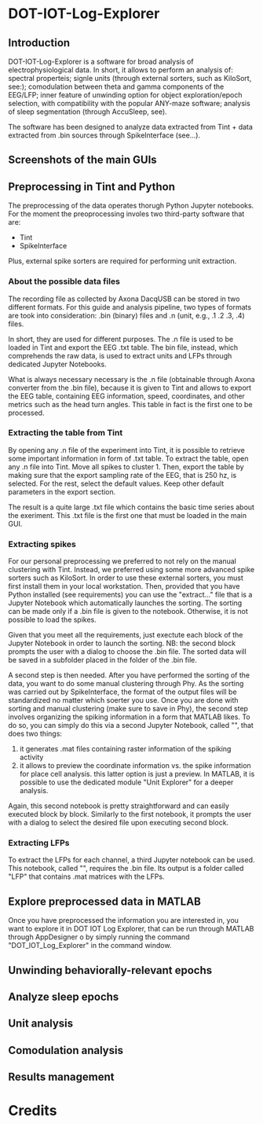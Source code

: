 # DOT-IOT-Log-Explorer

## Introduction
DOT-IOT-Log-Explorer is a software for broad analysis of electrophysiological data. In short, it allows to perform an analysis of: spectral properteis; signle units (through external sorters, such as KiloSort, see:); comodulation between theta and gamma components of the EEG/LFP; inner feature of unwinding option for object exploration/epoch selection, with compatibility with the popular ANY-maze software; analysis of sleep segmentation (through AccuSleep, see).

The software has been designed to analyze data extracted from Tint + data extracted from .bin sources through SpikeInterface (see...).

## Screenshots of the main GUIs

## Preprocessing in Tint and Python
The preprocessing of the data operates thorugh Python Jupyter notebooks. For the moment the preoprocessing involes two third-party software that are:
- Tint
- SpikeInterface

Plus, external spike sorters are required for performing unit extraction.

### About the possible data files
The recording file as collected by Axona DacqUSB can be stored in two different formats. For this guide and analysis pipeline, two types of formats are took into consideration: .bin (binary) files and .n (unit, e.g., .1 .2 .3, .4) files.

In short, they are used for different purposes. The .n file is used to be loaded in Tint and export the EEG .txt table. The bin file, instead, which comprehends the raw data, is used to extract units and LFPs through dedicated Jupyter Notebooks.

What is always necessary necessary is the .n file (obtainable through Axona converter from the .bin file), because it is given to Tint and allows to export the EEG table, containing EEG information, speed, coordinates, and other metrics such as the head turn angles. This table in fact is the first one to be processed.

### Extracting the table from Tint
By opening any .n file of the experiment into Tint, it is possible to retrieve some important information in form of .txt table. To extract the table, open any .n file into Tint. Move all spikes to cluster 1. Then, export the table by making sure that the export sampling rate of the EEG, that is 250 hz, is selected. For the rest, select the default values. Keep other default parameters in the export section.

The result is a quite large .txt file which contains the basic time series about the exeriment. This .txt file is the first one that must be loaded in the main GUI.

### Extracting spikes
For our personal preprocessing we preferred to not rely on the manual clustering with Tint. Instead, we preferred using some more advanced spike sorters such as KiloSort.
In order to use these external sorters, you must first install them in your local workstation. Then, provided that you have Python installed (see requirements) you can use the "extract..." file that is a Jupyter Notebook which automatically launches the sorting. The sorting can be made only if a .bin file is given to the notebook. Otherwise, it is not possible to load the spikes.

Given that you meet all the requirements, just exectute each block of the Jupyter Notebook in order to launch the sorting. NB: the second block prompts the user with a dialog to choose the .bin file.
The sorted data will be saved in a subfolder placed in the folder of the .bin file. 

A second step is then needed.
After you have performed the sorting of the data, you want to do some manual clustering through Phy. As the sorting was carried out by SpikeInterface, the format of the output files will be standardized no matter which soerter you use. 
Once you are done with sorting and manual clustering (make sure to save in Phy), the second step involves organizing the spiking information in a form that MATLAB likes. To do so, you can simply do this via a second Jupyter Notebook, called "", that does two things: 
1) it generates .mat files containing raster information of the spiking activity
2) it allows to preview the coordinate information vs. the spike information for place cell analysis.
   this latter option is just a preview. In MATLAB, it is possible to use the dedicated module "Unit Explorer" for a deeper analysis.

Again, this second notebook is pretty straightforward and can easily executed block by block.
Similarly to the first notebook, it prompts the user with a dialog to select the desired file upon executing second block.

### Extracting LFPs
To extract the LFPs for each channel, a third Jupyter notebook can be used.
This notebook, called "", requires the .bin file. Its output is a folder called "LFP" that contains .mat matrices with the LFPs.

## Explore preprocessed data in MATLAB
Once you have preprocessed the information you are interested in, you want to explore it in DOT IOT Log Explorer, that can be run through MATLAB through AppDesigner o by simply running the command  "DOT_IOT_Log_Explorer" in the command window.

## Unwinding behaviorally-relevant epochs

## Analyze sleep epochs

## Unit analysis

## Comodulation analysis

## Results management

# Credits
